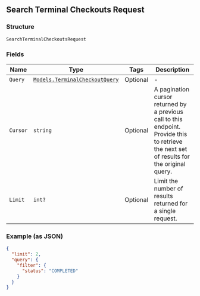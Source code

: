 ## Search Terminal Checkouts Request

### Structure

`SearchTerminalCheckoutsRequest`

### Fields

| Name | Type | Tags | Description |
|  --- | --- | --- | --- |
| `Query` | [`Models.TerminalCheckoutQuery`](/doc/models/terminal-checkout-query.md) | Optional | - |
| `Cursor` | `string` | Optional | A pagination cursor returned by a previous call to this endpoint.<br>Provide this to retrieve the next set of results for the original query. |
| `Limit` | `int?` | Optional | Limit the number of results returned for a single request. |

### Example (as JSON)

```json
{
  "limit": 2,
  "query": {
    "filter": {
      "status": "COMPLETED"
    }
  }
}
```

